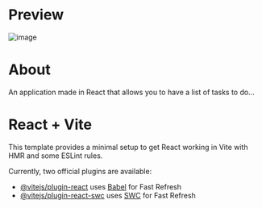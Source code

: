 # Preview
![image](https://github.com/user-attachments/assets/cbe1184a-ce00-4f7e-9984-7da689f9f3ce)

# About

An application made in React that allows you to have a list of tasks to do...

# React + Vite

This template provides a minimal setup to get React working in Vite with HMR and some ESLint rules.

Currently, two official plugins are available:

- [@vitejs/plugin-react](https://github.com/vitejs/vite-plugin-react/blob/main/packages/plugin-react/README.md) uses [Babel](https://babeljs.io/) for Fast Refresh
- [@vitejs/plugin-react-swc](https://github.com/vitejs/vite-plugin-react-swc) uses [SWC](https://swc.rs/) for Fast Refresh

